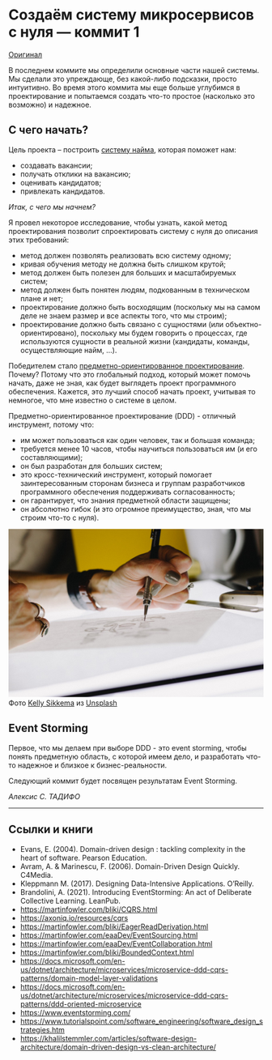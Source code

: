 # Создаём систему микросервисов с нуля — коммит 1

[Оригинал](https://medium.com/@alexis.tadifo/build-a-microservices-system-from-scratch-commit-1-9ee25a4eb2ae)

В последнем коммите мы определили основные части нашей системы. Мы сделали это 
упреждающе, без какой-либо подсказки, просто интуитивно. Во время этого коммита 
мы еще больше углубимся в проектирование и попытаемся создать что-то простое 
(насколько это возможно) и надежное.

## С чего начать?

Цель проекта – построить [систему найма](https://medium.com/@alexis.tadifo/build-a-microservices-system-from-scratch-commit-0-ac8bf4b14eff), которая поможет нам:
* создавать вакансии;
* получать отклики на вакансию;
* оценивать кандидатов;
* привлекать кандидатов.

_Итак, с чего мы начнем?_

Я провел некоторое исследование, чтобы узнать, какой метод проектирования позволит
спроектировать систему с нуля до описания этих требований:

* метод должен позволять реализовать всю систему одному;
* кривая обучения методу не должна быть слишком крутой;
* метод должен быть полезен для больших и масштабируемых систем;
* метод должен быть понятен людям, подкованным в техническом плане и нет;
* проектирование должно быть восходящим (поскольку мы на самом деле не знаем 
  размер и все аспекты того, что мы строим);
* проектирование должно быть связано с сущностями (или объектно-ориентировано), 
  поскольку мы будем говорить о процессах, где используются сущности в 
  реальной жизни (кандидаты, команды, осуществляющие найм, ...).

Победителем стало [предметно-ориентированное проектирование](https://www.amazon.ca/-/fr/Eric-Evans/dp/0132181274/). Почему? Потому что 
это глобальный подход, который может помочь начать, даже не зная, как будет 
выглядеть проект программного обеспечения. Кажется, это лучший способ начать 
проект, учитывая то немногое, что мне известно о системе в целом.

Предметно-ориентированное проектирование (DDD) - отличный инструмент, потому 
что:
* им может пользоваться как один человек, так и большая команда;
* требуется менее 10 часов, чтобы научиться пользоваться им (и его составляющими);
* он был разработан для больших систем;
* это кросс-технический инструмент, который помогает заинтересованным сторонам 
  бизнеса и группам разработчиков программного обеспечения поддерживать 
  согласованность;
* он гарантирует, что знания предметной области защищены;
* он абсолютно гибок (и это огромное преимущество, зная, что мы строим что-то с
  нуля).

![photo1](images/part1/0_aqUuq0oDfwMVp0XI.jpeg)
Фото [Kelly Sikkema](https://unsplash.com/@kellysikkema) из [Unsplash](https://unsplash.com/)

## Event Storming

Первое, что мы делаем при выборе DDD - это event storming, чтобы понять 
предметную область, с которой имеем дело, и разработать что-то надежное и 
близкое к бизнес-реальности.

Следующий коммит будет посвящен результатам Event Storming.

_Алексис С. ТАДИФО_

***

## Ссылки и книги

* Evans, E. (2004). Domain-driven design : tackling complexity in the heart of software. Pearson Education.
* Avram, A. & Marinescu, F. (2006). Domain-Driven Design Quickly. C4Media.
* Kleppmann M. (2017). Designing Data-Intensive Applications. O’Reilly.
* Brandolini, A. (2021). Introducing EventStorming: An act of Deliberate Collective Learning. LeanPub.
* https://martinfowler.com/bliki/CQRS.html
* https://axoniq.io/resources/cqrs
* https://martinfowler.com/bliki/EagerReadDerivation.html
* https://martinfowler.com/eaaDev/EventSourcing.html
* https://martinfowler.com/eaaDev/EventCollaboration.html
* https://martinfowler.com/bliki/BoundedContext.html
* https://docs.microsoft.com/en-us/dotnet/architecture/microservices/microservice-ddd-cqrs-patterns/domain-model-layer-validations
* https://docs.microsoft.com/en-us/dotnet/architecture/microservices/microservice-ddd-cqrs-patterns/ddd-oriented-microservice
* https://www.eventstorming.com/
* https://www.tutorialspoint.com/software_engineering/software_design_strategies.htm
* https://khalilstemmler.com/articles/software-design-architecture/domain-driven-design-vs-clean-architecture/
